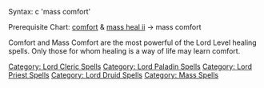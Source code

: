 Syntax: c 'mass comfort'

Prerequisite Chart: [comfort](Comfort.md "wikilink") & [mass heal
ii](Mass_Heal_ii.md "wikilink") -\> mass comfort

Comfort and Mass Comfort are the most powerful of the Lord Level healing
spells. Only those for whom healing is a way of life may learn comfort.

[Category: Lord Cleric Spells](Category:_Lord_Cleric_Spells "wikilink")
[Category: Lord Paladin
Spells](Category:_Lord_Paladin_Spells "wikilink") [Category: Lord Priest
Spells](Category:_Lord_Priest_Spells "wikilink") [Category: Lord Druid
Spells](Category:_Lord_Druid_Spells "wikilink") [Category: Mass
Spells](Category:_Mass_Spells "wikilink")
